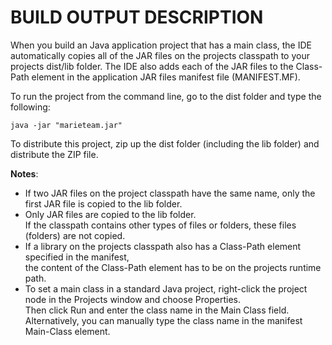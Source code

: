 # BUILD OUTPUT DESCRIPTION

When you build an Java application project that has a main class, the IDE
automatically copies all of the JAR files on the projects classpath to your projects dist/lib folder. The IDE
also adds each of the JAR files to the Class-Path element in the application
JAR files manifest file (MANIFEST.MF).

To run the project from the command line, go to the dist folder and
type the following:  
  
   ` java -jar "marieteam.jar" `

To distribute this project, zip up the dist folder (including the lib folder)
and distribute the ZIP file.



**Notes**:

- If two JAR files on the project classpath have the same name, only the first JAR file is copied to the lib folder.
- Only JAR files are copied to the lib folder.  
If the classpath contains other types of files or folders, these files (folders) are not copied.
- If a library on the projects classpath also has a Class-Path element specified in the manifest,  
the content of the Class-Path element has to be on the projects runtime path.
- To set a main class in a standard Java project, right-click the project node in the Projects window and choose Properties.  
Then click Run and enter the class name in the Main Class field.  
Alternatively, you can manually type the class name in the manifest Main-Class element.
